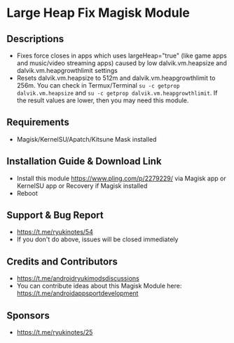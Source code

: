 # Large Heap Fix Magisk Module

## Descriptions
- Fixes force closes in apps which uses largeHeap="true" (like game apps and music/video streaming apps) caused by low dalvik.vm.heapsize and dalvik.vm.heapgrowthlimit settings
- Resets dalvik.vm.heapsize to 512m and dalvik.vm.heapgrowthlimit to 256m. You can check in Termux/Terminal `su -c getprop dalvik.vm.heapsize` and `su -c getprop dalvik.vm.heapgrowthlimit`. If the result values are lower, then you may need this module.

## Requirements
- Magisk/KernelSU/Apatch/Kitsune Mask installed

## Installation Guide & Download Link
- Install this module https://www.pling.com/p/2279229/ via Magisk app or KernelSU app or Recovery if Magisk installed
- Reboot

## Support & Bug Report
- https://t.me/ryukinotes/54
- If you don't do above, issues will be closed immediately

## Credits and Contributors
- https://t.me/androidryukimodsdiscussions
- You can contribute ideas about this Magisk Module here: https://t.me/androidappsportdevelopment

## Sponsors
- https://t.me/ryukinotes/25


